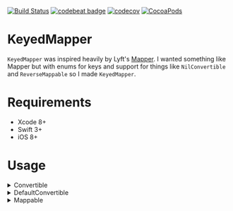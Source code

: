 [![Build Status](https://travis-ci.org/Noobish1/KeyedMapper.svg?branch=master)](https://travis-ci.org/Noobish1/KeyedMapper) [![codebeat badge](https://codebeat.co/badges/bb395496-29ad-4ab6-8c2f-db58b7dd28a4)](https://codebeat.co/projects/github-com-noobish1-keyedmapper) [![codecov](https://codecov.io/gh/Noobish1/KeyedMapper/branch/master/graph/badge.svg)](https://codecov.io/gh/Noobish1/KeyedMapper) [![CocoaPods](https://img.shields.io/cocoapods/v/KeyedMapper.svg?maxAge=2592000)]()

# KeyedMapper

`KeyedMapper` was inspired heavily by Lyft's [Mapper](https://github.com/lyft/mapper). I wanted something like Mapper but with enums for keys and support for things like `NilConvertible` and `ReverseMappable` so I made `KeyedMapper`. 

# Requirements
 
- Xcode 8+
- Swift 3+
- iOS 8+

# Usage

<details>
<summary>Convertible</summary>
```swift
extension NSTimeZone: Convertible {
    public static func fromMap(_ value: Any) throws -> NSTimeZone {
        guard let name = value as? String else {
            throw MapperError.convertible(value: value, expectedType: String.self)
        }
        
        guard let timeZone = self.init(name: name) else {
            throw MapperError.custom(field: nil, message: "Unsupported timezone \(name)")
        }
        
        return timeZone
    }
}
```
</details>

<details>
<summary>NilConvertible</summary>
```swift
enum NilConvertibleEnum {
    case something
    case nothing
}

extension NilConvertibleEnum: NilConvertible {
    static func fromMap(_ value: Any?) throws -> NilConvertibleEnum {
        if let _ = value {
            return .something
        } else {
            return .nothing
        }
    }
}
```
</details>

<details>
<summary>DefaultConvertible</summary>
```swift
enum DefaultConvertibleEnum: Int, DefaultConvertible {
    case firstCase = 0
}
```
</details>
 
<details>
<summary>Mappable</summary>
```swift
struct SubObject {
    let property: String
}

extension SubObject: Mappable {
    enum Key: String, JSONKey {
        case property
    }

    init(map: KeyedMapper<SubObject>) throws {
        self.property = try map.from(.property)
    }
}

extension SubObject: ReverseMappable {
    func toKeyedJSON() -> [SubObject.Key : Any?] {
        return [.property : property]
    }
}

struct Object {
    let property: String
    let optionalProperty: String?
    let convertibleProperty: NSTimeZone
    let optionalConvertibleProperty: NSTimeZone?
    let nilConvertibleProperty: NilConvertibleEnum
    let arrayProperty: [String]
    let optionalArrayProperty: [String]?
    let mappableProperty: SubObject
    let optionalMappableProperty: SubObject?
}

extension Object: Mappable {
    enum Key: String, JSONKey {
        case property
        case optionalProperty
        case convertibleProperty
        case optionalConvertibleProperty
        case nilConvertibleProperty
        case arrayProperty
        case optionalArrayProperty
        case mappableProperty
        case optionalMappableProperty
    }
    
    init(map: KeyedMapper<Object>) throws {
        self.property = try map.from(.property)
        self.optionalProperty = map.optionalFrom(.optionalProperty)
        self.convertibleProperty = try map.from(.convertibleProperty)
        self.optionalConvertibleProperty = map.optionalFrom(.optionalConvertibleProperty)
        self.nilConvertibleProperty = try map.from(.nilConvertibleProperty)
        self.arrayProperty = try map.from(.arrayProperty)
        self.optionalArrayProperty = map.optionalFrom(.optionalArrayProperty)
        self.mappableProperty = try map.from(.mappableProperty)
        self.optionalMappableProperty = map.optionalFrom(.optionalMappableProperty)
    }
}

let JSON: NSDictionary = ["property" : "propertyValue",
                                 "convertibleProperty" : NSTimeZone(forSecondsFromGMT: 0).abbreviation,
                                 "arrayProperty" : ["arrayPropertyValue1", "arrayPropertyValue2"],
                                 "mappableProperty" : ["property" : "propertyValue"]]

let object = try Object.from(dictionary: JSON)
```
</details>

<details>
<summary>ReverseMappable</summary>

```swift
extension Object: ReverseMappable {
    func toKeyedJSON() -> [Object.Key : Any?] {
        return [.property : property,
                .optionalProperty : optionalProperty,
                .convertibleProperty : convertibleProperty,
                .optionalConvertibleProperty : optionalConvertibleProperty,
                .nilConvertibleProperty : nilConvertibleProperty,
                .arrayProperty : arrayProperty,
                .optionalArrayProperty : optionalArrayProperty,
                .mappableProperty : mappableProperty.toJSON(),
                .optionalMappableProperty: optionalMappableProperty?.toJSON()
        ]
    }
}

let outJSON = object.toJSON()
```
</details>
